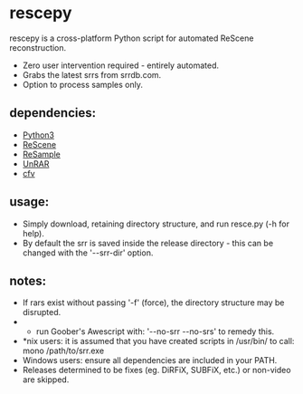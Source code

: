 rescepy
=====

rescepy is a cross-platform Python script for automated ReScene reconstruction.

* Zero user intervention required - entirely automated.
* Grabs the latest srrs from srrdb.com.
* Option to process samples only.

## dependencies:

* [Python3][python]
* [ReScene][rescene]
* [ReSample][resample]
* [UnRAR][unrar]
* [cfv][cfv]


## usage:

* Simply download, retaining directory structure, and run resce.py (-h for help).
* By default the srr is saved inside the release directory - this can be changed with the '--srr-dir' option.


## notes:

* If rars exist without passing '-f' (force), the directory structure may be disrupted.
*   - run Goober's Awescript with: '--no-srr --no-srs' to remedy this.
* *nix users: it is assumed that you have created scripts in /usr/bin/ to call: mono /path/to/srr.exe
* Windows users: ensure all dependencies are included in your PATH.
* Releases determined to be fixes (eg. DiRFiX, SUBFiX, etc.) or non-video are skipped.

[python]: http://www.python.org/
[rescene]: http://www.srrdb.com/software.php
[resample]: http://www.srrdb.com/software.php
[unrar]: http://www.rarlab.com/
[cfv]: http://cfv.sourceforge.net/
